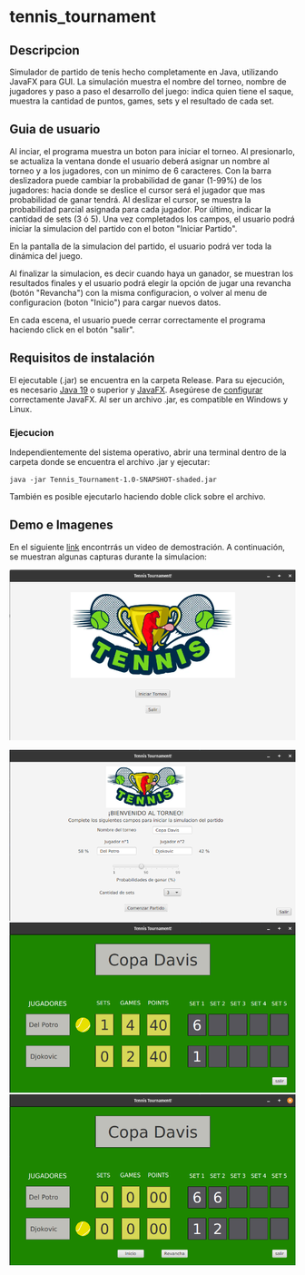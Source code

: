 # tennis_tournament

## Descripcion

Simulador de partido de tenis hecho completamente en Java, utilizando JavaFX para GUI. 
La simulación muestra el nombre del torneo, nombre de jugadores y paso a paso el desarrollo del juego: 
indica quien tiene el saque, muestra la cantidad de puntos, games, sets y el resultado de cada set. 

## Guia de usuario
Al inciar, el programa muestra un boton para iniciar el torneo. Al presionarlo, 
se actualiza la ventana donde el usuario deberá asignar un nombre al torneo y a los jugadores, 
con un minimo de 6 caracteres. Con la barra deslizadora puede cambiar la probabilidad de ganar (1-99%) 
de los jugadores: hacia donde se deslice el cursor será el jugador que mas probabilidad de ganar tendrá. Al deslizar el cursor, 
se muestra la probabilidad parcial asignada para cada jugador. Por último, indicar la cantidad de sets (3 ó 5). 
Una vez completados los campos, el usuario podrá iniciar la simulacion del partido con el boton "Iniciar Partido".

En la pantalla de la simulacion del partido, el usuario podrá ver toda la dinámica del juego.

Al finalizar la simulacion, es decir cuando haya un ganador, se muestran los resultados finales y el usuario podrá
elegir la opción de jugar una revancha (botón "Revancha") con la misma configuracion, 
o volver al menu de configuracion (boton "Inicio") para cargar nuevos datos. 

En cada escena, el usuario puede cerrar correctamente el programa haciendo click en el botón "salir".

## Requisitos de instalación

El ejecutable (.jar) se encuentra en la carpeta Release. Para su ejecución, es necesario [Java 19](https://jdk.java.net/19/) 
o superior y [JavaFX](https://gluonhq.com/products/javafx/). Asegúrese de [configurar](https://openjfx.io/openjfx-docs/#install-javafx) 
correctamente JavaFX. Al ser un archivo .jar, es compatible en Windows y Linux.

### Ejecucion 
Independientemente del sistema operativo, abrir una terminal dentro de la carpeta donde se encuentra 
el archivo .jar y ejecutar:

    java -jar Tennis_Tournament-1.0-SNAPSHOT-shaded.jar

También es posible ejecutarlo haciendo doble click sobre el archivo.

## Demo e Imagenes

En el siguiente [link](https://drive.google.com/file/d/188oVOnfPHRWTRIgx7zK9h1HN8weB-IJ-/view) 
encontrrás un video de demostración. A continuación, se muestran algunas capturas durante la simulacion:

<img src="https://github.com/ginos1998/tennis_tournament/blob/main/Docs/Images/Captura%20desde%202022-11-21%2019-25-08.png" 
    alt="Inicio" caption="Imagen 1 - Pantalla de inicio">

![Configuracion](https://github.com/ginos1998/tennis_tournament/blob/main/Docs/Images/Captura%20desde%202022-11-21%2019-30-11.png "Vista nfiguracion")
![Simulacion](https://github.com/ginos1998/tennis_tournament/blob/main/Docs/Images/Captura%20desde%202022-11-21%2019-31-32.png "Durante la simulacion")
![Resultados](https://github.com/ginos1998/tennis_tournament/blob/main/Docs/Images/Captura%20desde%202022-11-21%2019-32-28.png "Resultados del partido")




